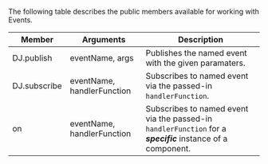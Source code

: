﻿The following table describes the public members available for working with Events.

   Member	 |  Arguments				  |Description
-------------|----------------------------|-------------------------------------------------------------------------------------------------------------------
DJ.publish	 | eventName, args            |Publishes the named event with the given paramaters. 
DJ.subscribe | eventName, handlerFunction |Subscribes to named event via the passed-in `handlerFunction`. 
on	         | eventName, handlerFunction |Subscribes to named event via the passed-in `handlerFunction` for a ***specific*** instance of a component.
